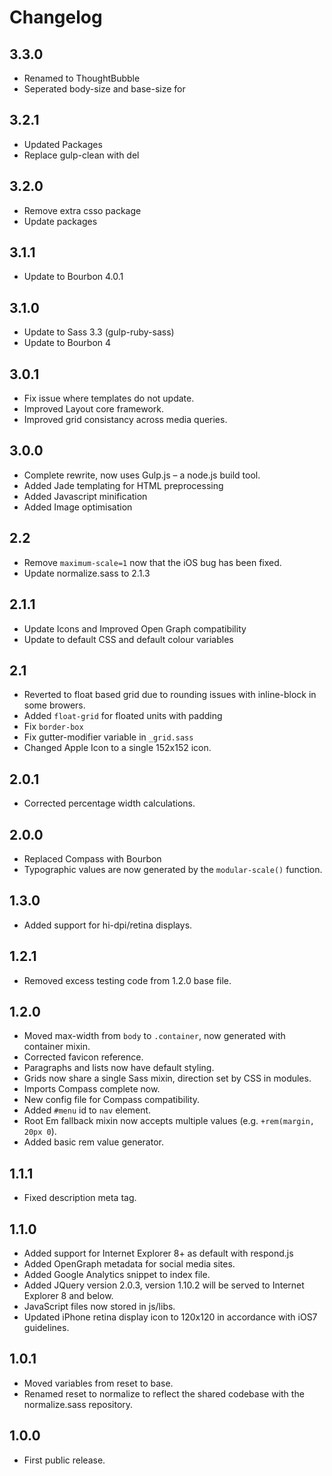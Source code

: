 # Changelog

## 3.3.0
+ Renamed to ThoughtBubble
+ Seperated body-size and base-size for 

## 3.2.1
+ Updated Packages
+ Replace gulp-clean with del

## 3.2.0
+ Remove extra csso package
+ Update packages

## 3.1.1
+ Update to Bourbon 4.0.1

## 3.1.0
+ Update to Sass 3.3 (gulp-ruby-sass)
+ Update to Bourbon 4

## 3.0.1
+ Fix issue where templates do not update.
+ Improved Layout core framework.
+ Improved grid consistancy across media queries.

## 3.0.0
+ Complete rewrite, now uses Gulp.js – a node.js build tool.
+ Added Jade templating for HTML preprocessing
+ Added Javascript minification
+ Added Image optimisation

## 2.2
+ Remove `maximum-scale=1` now that the iOS bug has been fixed.
+ Update normalize.sass to 2.1.3

## 2.1.1
+ Update Icons and Improved Open Graph compatibility
+ Update to default CSS and default colour variables

## 2.1
+ Reverted to float based grid due to rounding issues with inline-block in some browers.
+ Added `float-grid` for floated units with padding
+ Fix `border-box`
+ Fix gutter-modifier variable in `_grid.sass`
+ Changed Apple Icon to a single 152x152 icon.

## 2.0.1
+ Corrected percentage width calculations.

## 2.0.0
+ Replaced Compass with Bourbon
+ Typographic values are now generated by the `modular-scale()` function.

## 1.3.0
+ Added support for hi-dpi/retina displays.

## 1.2.1
+ Removed excess testing code from 1.2.0 base file.

## 1.2.0
+ Moved max-width from `body` to `.container`, now generated with container mixin.
+ Corrected favicon reference.
+ Paragraphs and lists now have default styling.
+ Grids now share a single Sass mixin, direction set by CSS in modules.
+ Imports Compass complete now.
+ New config file for Compass compatibility.
+ Added `#menu` id to `nav` element.
+ Root Em fallback mixin now accepts multiple values (e.g. `+rem(margin, 20px 0`).
+ Added basic rem value generator.

## 1.1.1
+ Fixed description meta tag.

## 1.1.0
+ Added support for Internet Explorer 8+ as default with respond.js
+ Added OpenGraph metadata for social media sites.
+ Added Google Analytics snippet to index file.
+ Added JQuery version 2.0.3, version 1.10.2 will be served to Internet Explorer 8 and below.
+ JavaScript files now stored in js/libs.
+ Updated iPhone retina display icon to 120x120 in accordance with iOS7 guidelines.

## 1.0.1
+ Moved variables from reset to base.
+ Renamed reset to normalize to reflect the shared codebase with the normalize.sass repository.

## 1.0.0
+ First public release.
